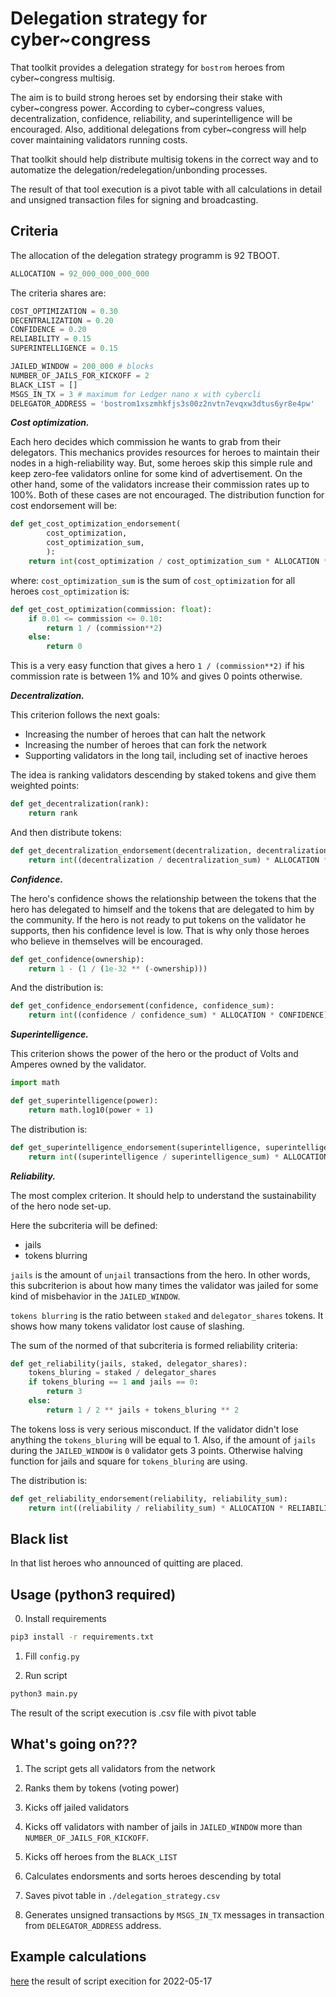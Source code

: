 # Delegation strategy for cyber~congress

That toolkit provides a delegation strategy for `bostrom` heroes from cyber~congress multisig.

The aim is to build strong heroes set by endorsing their stake with cyber\~congress power. According to cyber\~congress values, decentralization, confidence, reliability, and superintelligence will be encouraged. Also, additional delegations from cyber~congress will help cover maintaining validators running costs.

That toolkit should help distribute multisig tokens in the correct way and to automatize the delegation/redelegation/unbonding processes.

The result of that tool execution is a pivot table with all calculations in detail and unsigned transaction files for signing and broadcasting.

## Criteria

The allocation of the delegation strategy programm is 92 TBOOT.

```python
ALLOCATION = 92_000_000_000_000
```

The criteria shares are:

```python
COST_OPTIMIZATION = 0.30
DECENTRALIZATION = 0.20
CONFIDENCE = 0.20
RELIABILITY = 0.15
SUPERINTELLIGENCE = 0.15
```

```python
JAILED_WINDOW = 200_000 # blocks
NUMBER_OF_JAILS_FOR_KICKOFF = 2
BLACK_LIST = []
MSGS_IN_TX = 3 # maximum for Ledger nano x with cybercli
DELEGATOR_ADDRESS = 'bostrom1xszmhkfjs3s00z2nvtn7evqxw3dtus6yr8e4pw'
```

***Cost optimization.***

Each hero decides which commission he wants to grab from their delegators. This mechanics provides resources for heroes to maintain their nodes in a high-reliability way. But, some heroes skip this simple rule and keep zero-fee validators online for some kind of advertisement. On the other hand, some of the validators increase their commission rates up to 100%. Both of these cases are not encouraged. The distribution function for cost endorsement will be:

```python
def get_cost_optimization_endorsement(
        cost_optimization,
        cost_optimization_sum,
        ):
    return int(cost_optimization / cost_optimization_sum * ALLOCATION * COST_OPTIMIZATION)
```

where:
`cost_optimization_sum` is the sum of `cost_optimization` for all heroes
`cost_optimization` is:

```python
def get_cost_optimization(commission: float):
    if 0.01 <= commission <= 0.10:
        return 1 / (commission**2)
    else:
        return 0
```

This is a very easy function that gives a hero `1 / (commission**2)` if his commission rate is between 1% and 10% and gives 0 points otherwise. 

***Decentralization.***

This criterion follows the next goals:

- Increasing the number of heroes that can halt the network
- Increasing the number of heroes that can fork the network
- Supporting validators in the long tail, including set of inactive heroes

The idea is ranking validators descending by staked tokens and give them weighted points:

```python
def get_decentralization(rank):
    return rank
```

And then distribute tokens:

```python
def get_decentralization_endorsement(decentralization, decentralization_sum):
    return int((decentralization / decentralization_sum) * ALLOCATION * DECENTRALIZATION)
```

***Confidence.***

The hero's confidence shows the relationship between the tokens that the hero has delegated to himself and the tokens that are delegated to him by the community. If the hero is not ready to put tokens on the validator he supports, then his confidence level is low. That is why only those heroes who believe in themselves will be encouraged.

```python
def get_confidence(ownership):
    return 1 - (1 / (1e-32 ** (-ownership)))
```

And the distribution is:

```python
def get_confidence_endorsement(confidence, confidence_sum):
    return int((confidence / confidence_sum) * ALLOCATION * CONFIDENCE)
```

***Superintelligence.***

This criterion shows the power of the hero or the product of Volts and Amperes owned by the validator.

```python
import math

def get_superintelligence(power):
    return math.log10(power + 1)
```

The distribution is:

```python
def get_superintelligence_endorsement(superintelligence, superintelligence_sum):
    return int((superintelligence / superintelligence_sum) * ALLOCATION * SUPERINTELLIGENCE)
```

***Reliability.***

The most complex criterion. It should help to understand the sustainability of the hero node set-up.

Here the subcriteria will be defined:

- jails
- tokens blurring

`jails` is the amount of `unjail` transactions from the hero. In other words, this subcriterion is about how many times the validator was jailed for some kind of misbehavior in the `JAILED_WINDOW`.

`tokens blurring` is the ratio between `staked` and `delegator_shares` tokens. It shows how many tokens validator lost cause of slashing. 

The sum of the normed of that subcriteria is formed reliability criteria:

```python
def get_reliability(jails, staked, delegator_shares):
    tokens_bluring = staked / delegator_shares
    if tokens_bluring == 1 and jails == 0:
        return 3
    else:
        return 1 / 2 ** jails + tokens_bluring ** 2
```

The tokens loss is very serious misconduct. If the validator didn't lose anything the `tokens_bluring` will be equal to 1. Also, if the amount of `jails` during the `JAILED_WINDOW` is `0` validator gets 3 points. Otherwise halving function for jails and square for `tokens_bluring` are using.

The distribution is:

```python
def get_reliability_endorsement(reliability, reliability_sum):
    return int((reliability / reliability_sum) * ALLOCATION * RELIABILITY)
```

## Black list

In that list heroes who announced of quitting are placed.

## Usage (python3 required)

0. Install requirements

```bash
pip3 install -r requirements.txt
```

1. Fill `config.py`

2. Run script

```bash
python3 main.py
```

The result of the script execution is .csv file with pivot table

## What's going on???

1. The script gets all validators from the network

2. Ranks them by tokens (voting power)

3. Kicks off jailed validators

4. Kicks off validators with namber of jails in `JAILED_WINDOW` more than `NUMBER_OF_JAILS_FOR_KICKOFF`.

5. Kicks off heroes from the `BLACK_LIST`

6. Calculates endorsments and sorts heroes descending by total

7. Saves pivot table in `./delegation_strategy.csv`

8. Generates unsigned transactions by `MSGS_IN_TX` messages in transaction from `DELEGATOR_ADDRESS` address. 

## Example calculations

[here](./delegation_strategy.csv) the result of script execition for 2022-05-17